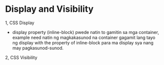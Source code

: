 # Display and Visibility
1, CSS Display
- display property (inline-block) pwede natin to gamitin sa mga container, example need natin ng magkakasunod na container gagamit lang tayo ng display with the property of inline-block para ma display sya nang may pagkasunod-sunod.

2, CSS Visibility